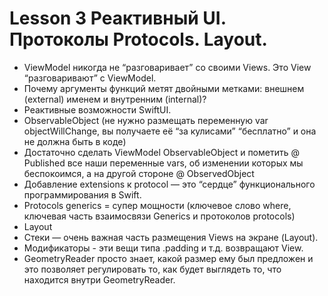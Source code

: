 # Lesson 3 Реактивный UI. Протоколы Protocols.  Layout.
- ViewModel никогда не “разговаривает” со своими Views. Это View “разговаривают” с ViewModel.
- Почему аргументы функций метят двойными метками: внешнем (external) именем и внутренним (internal)?
- Реактивные возможности SwiftUI.
- ObservableObject (не нужно размещать переменную var objectWillChange, вы получаете её  “за кулисами” “бесплатно” и она не должна быть в коде)
- Достаточно сделать ViewModel ObservableObject и пометить @ Published все наши переменные vars, об изменении которых мы беспокоимся, а на другой стороне @ ObservedObject
- Добавление extensions к protocol — это “сердце” функционального программирования в Swift.
- Protocols generics = супер мощности (ключевое слово where, ключевая часть взаимосвязи Generics и протоколов protocols)
- Layout
- Стеки — очень важная часть размещения Views на экране (Layout).
- Модификаторы - эти вещи типа .padding и т.д. возвращают View.
- GeometryReader просто знает, какой размер ему был предложен и это позволяет регулировать то, как будет выглядеть то, что находится внутри GeometryReader.
